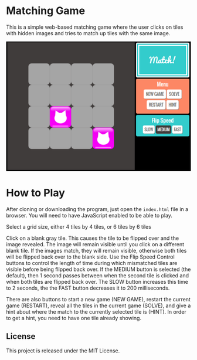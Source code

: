 

# Matching Game

This is a simple web-based matching game where the user clicks on tiles 
with hidden images and tries to match up tiles with the same image.  

<img align="bottom" src="https://github.com/lmitchell4/matching-game/blob/master/img/example_game.png" alt="Example game">


# How to Play

After cloning or downloading the program, just open the `index.html` file in 
a browser. You will need to have JavaScript enabled to be able to play.

Select a grid size, either 4 tiles by 4 tiles, or 6 tiles by 6 tiles

Click on a blank gray tile. This causes the tile to be flipped over and the 
image revealed. The image will remain visible until you click on a different 
blank tile. If the images match, they will remain visible, otherwise both 
tiles will be flipped back over to the blank side. Use the Flip Speed 
Control buttons to control the length of time during which mismatched tiles 
are visible before being flipped back over. If the MEDIUM button is 
selected (the default), then 1 second passes between when the second tile 
is clicked and when both tiles are flipped back over. The SLOW button 
increases this time to 2 seconds, the the FAST button decreases it to 200 
milliseconds.

There are also buttons to start a new game (NEW GAME), 
restart the current game (RESTART), reveal all the tiles in the current 
game (SOLVE), and give a hint about where the match to the currently 
selected tile is (HINT). In order to get a hint, you need to have one tile 
already showing. 


## License

This project is released under the MIT License.

